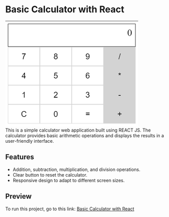 # Basic Calculator with React
![Game Screenshot](https://github.com/asmnajmussakibkhan/Basic-Calculator-with-React/blob/main/Basic-Calculator-with-React-Screenshot.png)
<br>
This is a simple calculator web application built using REACT JS. The calculator provides basic arithmetic operations and displays the results in a user-friendly interface.

## Features

- Addition, subtraction, multiplication, and division operations.
- Clear button to reset the calculator.
- Responsive design to adapt to different screen sizes.

## Preview

<p>
  To run this project, go to this link: 
  <a href="https://codepen.io/asmnajmussakibkhan/pen/KKrjLWO">Basic Calculator with React</a>
</p>
